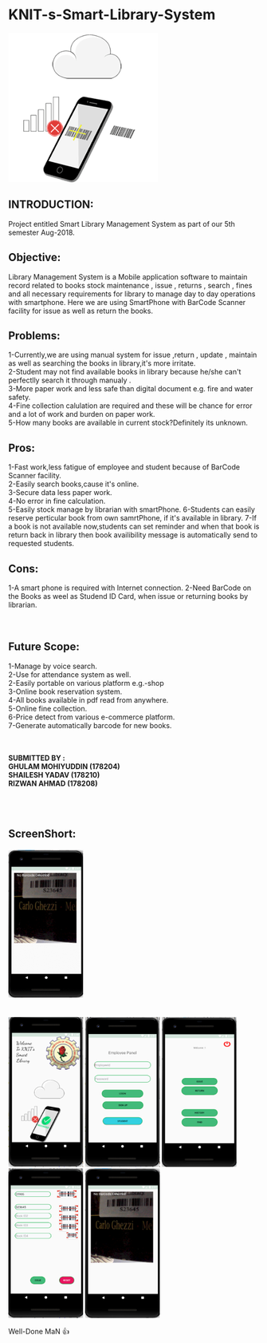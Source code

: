 # KNIT-s-Smart-Library-System

<img src="https://github.com/subahanii/KNIT-s-Smart-Library-Systemm/blob/master/tf.gif" height="300" width="300" />


## INTRODUCTION:
Project entitled Smart Library Management System as part of our 5th
semester Aug-2018.
## Objective:
Library Management System is a Mobile application software to maintain record related to books stock maintenance , issue , returns , search , fines and all necessary
requirements for library to manage day to day operations with smartphone.
Here we are using SmartPhone with BarCode Scanner facility for issue as well as return the books.
## Problems:
1-Currently,we are using manual system for issue ,return , update , maintain as well as searching the books in library,it's more irritate.<br>
2-Student may not find available books in library because he/she
can't perfectlly search it through manualy .<br>
3-More paper work and less safe than digital document e.g. fire and
water safety.<br>
4-Fine collection calulation are required and these will be chance
for error and a lot of work and burden on paper work.<br>
5-How many books are available in current stock?Definitely its
unknown.<br>
## Pros:
1-Fast work,less fatigue of employee and student because of BarCode
Scanner facility.<br>
2-Easily search books,cause it's online.<br>
3-Secure data less paper work.<br>
4-No error in fine calculation.<br>
5-Easily stock manage by librarian with smartPhone.
6-Students can easily reserve perticular book from own samrtPhone, if it's available in library.
7-If a book is not available now,students can set reminder and
when that book is return back in library then book availibility message is automatically send to requested students.<br>
## Cons:
1-A smart phone is required with Internet connection.
2-Need BarCode on the Books as weel as Studend ID Card, when issue or returning books by librarian.<br><br><br>
## Future Scope:
1-Manage by voice search.<br>
2-Use for attendance system as well.<br>
2-Easily portable on various platform e.g.-shop<br>
3-Online book reservation system.<br>
4-All books available in pdf read from anywhere.<br>
5-Online fine collection.<br>
6-Price detect from various e-commerce platform.<br>
7-Generate automatically barcode for new books.<br><br><br>

__SUBMITTED BY :<br>
GHULAM MOHIYUDDIN (178204)<br>
SHAILESH YADAV (178210)<br>
RIZWAN AHMAD (178208)__<br><br><br><br>
## ScreenShort:
<img src="https://github.com/subahanii/KNIT-s-Smart-Library-Systemm/blob/master/KNIT%20Library.gif" height="300" width="150" /><br><br><br>
<img src="https://github.com/subahanii/KNIT-s-Smart-Library-Systemm/blob/master/Screenshot%20from%202018-11-17%2014-48-42.png" height="300" width="150" />
<img src="https://github.com/subahanii/KNIT-s-Smart-Library-Systemm/blob/master/Screenshot%20from%202018-11-17%2014-51-26.png" height="300" width="150" />
<img src="https://github.com/subahanii/KNIT-s-Smart-Library-Systemm/blob/master/Screenshot%20from%202018-11-17%2014-51-45.png" height="300" width="150" />
<img src="https://github.com/subahanii/KNIT-s-Smart-Library-Systemm/blob/master/Screenshot%20from%202018-11-17%2014-54-15.png" height="300" width="150"/>
<img src="https://github.com/subahanii/KNIT-s-Smart-Library-Systemm/blob/master/Screenshot%20from%202018-11-17%2014-57-19.png" height="300" width="150" />

Well-Done MaN :+1: 


